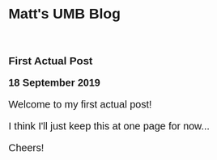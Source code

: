 <link href="https://fonts.googleapis.com/css?family=Raleway&display=swap" rel="stylesheet">
<link rel="stylesheet" type="text/css" media="screen" href="/umb/styles.css">
<style>
  #forkme_banner {
    display: none;
  }
  p {
    font-size: 20px;
  }
  h1, h2, h3, h4, h5, h6, p, ul, ol, li {
    font-family: 'Raleway', sans-serif;
  }
</style>

<br />

# Matt's UMB Blog

<br />

## First Actual Post
**18 September 2019**

Welcome to my first actual post!

I think I'll just keep this at one page for now...

Cheers!


<br /><br />
